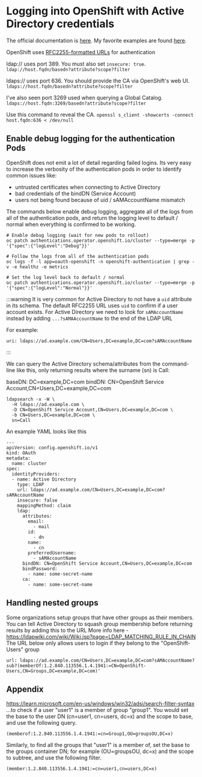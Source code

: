 # Logging into OpenShift with Active Directory credentials

The official documentation is [here](https://docs.openshift.com/container-platform/latest/authentication/identity_providers/configuring-ldap-identity-provider.html).
My favorite examples are found [here](https://examples.openshift.pub/cluster-configuration/authentication/activedirectory-ldap/).


OpenShift uses [RFC2255-formatted URLs](https://www.rfc-editor.org/rfc/rfc2255.html) for authentication

ldap:// uses port 389. You must also set `insecure: true`.
`ldap://host.fqdn/basedn?attribute?scope?filter`

ldaps:// uses port 636. You should provide the CA via OpenShift's web UI.
`ldaps://host.fqdn/basedn?attribute?scope?filter`

I've also seen port 3269 used when querying a Global Catalog.
`ldaps://host.fqdn:3269/basedn?attribute?scope?filter`

Use this command to reveal the CA.
`openssl s_client -showcerts -connect host.fqdn:636 < /dev/null`

## Enable debug logging for the authentication Pods

OpenShift does not emit a lot of detail regarding failed logins. Its very easy to increase the verbosity of the authentication pods in order to identify common issues like:

- untrusted certificates when connecting to Active Directory
- bad credentials of the bindDN (Service Account)
- users not being found because of uid / sAMAccountName mismatch

The commands below enable debug logging, aggregate all of the logs from all of the authentication pods, and return the logging level to default / normal when everything is confirmed to be working.

```
# Enable debug logging (wait for new pods to rollout)
oc patch authentications.operator.openshift.io/cluster --type=merge -p '{"spec":{"logLevel":"Debug"}}'

# Follow the logs from all of the authentication pods
oc logs -f -l app=oauth-openshift -n openshift-authentication | grep -v -e healthz -e metrics

# Set the log level back to default / normal
oc patch authentications.operator.openshift.io/cluster --type=merge -p '{"spec":{"logLevel":"Normal"}}'

```

:::warning
It is very common for Active Directory to not have a `uid` attribute in its schema. The default RFC2255 URL uses `uid` to confirm if a user account exists. For Active Directory we need to look for `sAMAccountName` instead by adding `...?sAMAAccountName` to the end of the LDAP URL

For example:

```
uri: ldaps://ad.example.com/CN=Users,DC=example,DC=com?sAMAccountName
```

:::


We can query the Active Directory schema/attributes from the command-line like this, only returning results where the surname (sn) is Call:

baseDN: DC=example,DC=com
bindDN: CN=OpenShift Service Account,CN=Users,DC=example,DC=com

```
ldapsearch -x -W \
  -H ldaps://ad.example.com \  
  -D CN=OpenShift Service Account,CN=Users,DC=example,DC=com \
  -b CN=Users,DC=example,DC=com \
  sn=Call
```

An example YAML looks like this

```
---
apiVersion: config.openshift.io/v1
kind: OAuth
metadata:
  name: cluster
spec:
  identityProviders:
  - name: Active Directory
    type: LDAP
    url: ldaps://ad.example.com/CN=Users,DC=example,DC=com?sAMAccountName
    insecure: false
    mappingMethod: claim
    ldap:
      attributes:
        email:
          - mail
        id:
          - dn
        name:
          - cn
        preferredUsername:
          - sAMAccountName
      bindDN: CN=OpenShift Service Account,CN=Users,DC=example,DC=com
      bindPassword:
        - name: some-secret-name
      ca:
        - name: some-secret-name
```

## Handling nested groups
Some organizations setup groups that have other groups as their members. You can tell Active Directory to squash group membership before returning results by adding this to the URL
More info here - https://ldapwiki.com/wiki/Wiki.jsp?page=LDAP_MATCHING_RULE_IN_CHAIN
The URL below only allows users to login if they belong to the "OpenShift-Users" group

```
url: ldaps://ad.example.com/CN=Users,DC=example,DC=com?sAMAccountName?sub?(memberOf:1.2.840.113556.1.4.1941:=CN=OpenShift-Users,CN=Groups,DC=example,DC=com)'

```

## Appendix

https://learn.microsoft.com/en-us/windows/win32/adsi/search-filter-syntax
...to check if a user "user1" is a member of group "group1". You would set the base to the user DN (cn=user1, cn=users, dc=x) and the scope to base, and use the following query.

```
(memberof:1.2.840.113556.1.4.1941:=cn=Group1,OU=groupsOU,DC=x)
```

Similarly, to find all the groups that "user1" is a member of, set the base to the groups container DN; for example (OU=groupsOU, dc=x) and the scope to subtree, and use the following filter.

```
(member:1.2.840.113556.1.4.1941:=cn=user1,cn=users,DC=x)
```
